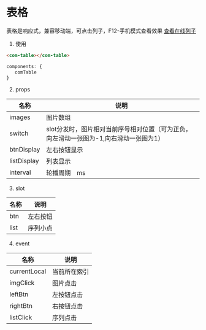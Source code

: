 # 表格

表格是响应式，兼容移动端，可点击列子，F12-手机模式查看效果
[查看在线列子](https://caoshengxiang.github.io/comui/#/ui/table)

1. 使用

```html
<com-table></com-table>
```

```js
components: {
   comTable
}
```

2. props

|名称|说明|
|----|----|
|images|图片数组|
|switch|slot分发时，图片相对当前序号相对位置（可为正负，向左滑动一张图为-1,向右滑动一张图为1）|
|btnDisplay|左右按钮显示|
|listDisplay|列表显示|
|interval|轮播周期　ms|


3. slot

|名称|说明|
|----|----|
|btn |左右按钮|
|  list |序列小点|

4. event

|名称|说明|
|----|----|
|currentLocal |当前所在索引|
| imgClick |图片点击|
| leftBtn　|左按钮点击|
| rightBtn　|右按钮点击|
| listClick　|序列点击|